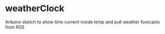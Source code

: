 weatherClock
============

Arduino sketch to show time current inside temp and pull weather forecasts from RSS